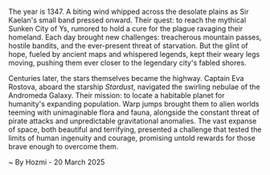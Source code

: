 
The year is 1347.  A biting wind whipped across the desolate plains as Sir Kaelan's small band pressed onward.  Their quest: to reach the mythical Sunken City of Ys, rumored to hold a cure for the plague ravaging their homeland.  Each day brought new challenges: treacherous mountain passes, hostile bandits, and the ever-present threat of starvation.  But the glint of hope, fueled by ancient maps and whispered legends, kept their weary legs moving, pushing them ever closer to the legendary city's fabled shores.


Centuries later, the stars themselves became the highway. Captain Eva Rostova, aboard the starship *Stardust*, navigated the swirling nebulae of the Andromeda Galaxy.  Their mission: to locate a habitable planet for humanity's expanding population.  Warp jumps brought them to alien worlds teeming with unimaginable flora and fauna, alongside the constant threat of pirate attacks and unpredictable gravitational anomalies. The vast expanse of space, both beautiful and terrifying, presented a challenge that tested the limits of human ingenuity and courage, promising untold rewards for those brave enough to overcome them.

~ By Hozmi - 20 March 2025
